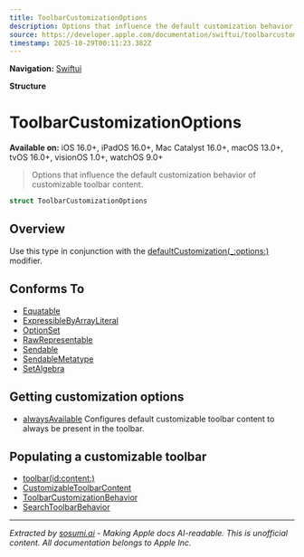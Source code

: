 ```yaml
---
title: ToolbarCustomizationOptions
description: Options that influence the default customization behavior of customizable toolbar content.
source: https://developer.apple.com/documentation/swiftui/toolbarcustomizationoptions
timestamp: 2025-10-29T00:11:23.382Z
---
```


**Navigation:** [Swiftui](/documentation/swiftui)

**Structure**

# ToolbarCustomizationOptions

**Available on:** iOS 16.0+, iPadOS 16.0+, Mac Catalyst 16.0+, macOS 13.0+, tvOS 16.0+, visionOS 1.0+, watchOS 9.0+

> Options that influence the default customization behavior of customizable toolbar content.

```swift
struct ToolbarCustomizationOptions
```

## Overview

Use this type in conjunction with the [defaultCustomization(_:options:)](/documentation/swiftui/customizabletoolbarcontent/defaultcustomization(_:options:)) modifier.

## Conforms To

- [Equatable](/documentation/Swift/Equatable)
- [ExpressibleByArrayLiteral](/documentation/Swift/ExpressibleByArrayLiteral)
- [OptionSet](/documentation/Swift/OptionSet)
- [RawRepresentable](/documentation/Swift/RawRepresentable)
- [Sendable](/documentation/Swift/Sendable)
- [SendableMetatype](/documentation/Swift/SendableMetatype)
- [SetAlgebra](/documentation/Swift/SetAlgebra)

## Getting customization options

- [alwaysAvailable](/documentation/swiftui/toolbarcustomizationoptions/alwaysavailable) Configures default customizable toolbar content to always be present in the toolbar.

## Populating a customizable toolbar

- [toolbar(id:content:)](/documentation/swiftui/view/toolbar(id:content:))
- [CustomizableToolbarContent](/documentation/swiftui/customizabletoolbarcontent)
- [ToolbarCustomizationBehavior](/documentation/swiftui/toolbarcustomizationbehavior)
- [SearchToolbarBehavior](/documentation/swiftui/searchtoolbarbehavior)

---

*Extracted by [sosumi.ai](https://sosumi.ai) - Making Apple docs AI-readable.*
*This is unofficial content. All documentation belongs to Apple Inc.*
